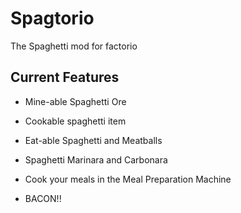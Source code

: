 # Spagtorio
The Spaghetti mod for factorio

## Current Features
* Mine-able Spaghetti Ore

* Cookable spaghetti item

* Eat-able Spaghetti and Meatballs

* Spaghetti Marinara and Carbonara

* Cook your meals in the Meal Preparation Machine

* BACON!!
